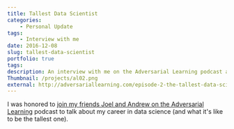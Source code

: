 ```yaml
---
title: Tallest Data Scientist
categories:
    - Personal Update
tags: 
    - Interview with me
date: 2016-12-08
slug: tallest-data-scientist
portfolio: true
tags:
description: An interview with me on the Adversarial Learning podcast about being the tallest data scientist and other things.
Thumbnail: /projects/al02.png
external: http://adversariallearning.com/episode-2-the-tallest-data-scientist.html
---
```


I was honored to [join my friends Joel and Andrew on the Adversarial Learning](http://adversariallearning.com/episode-2-the-tallest-data-scientist.html) podcast to talk about my career in data science (and what it's like to be the tallest one).
